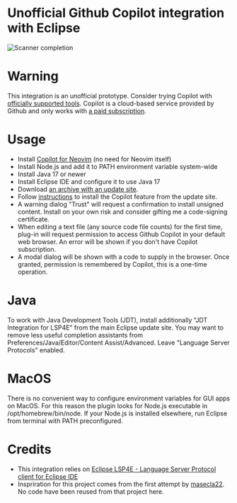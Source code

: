 # Unofficial Github Copilot integration with Eclipse

![Scanner completion](images/scanner_completion.png)

# Warning
This integration is an unofficial prototype. Consider trying Copilot with [officially supported tools](https://docs.github.com/en/copilot/getting-started-with-github-copilot).
Copilot is a cloud-based service provided by Github and only works with [a paid subscription](https://github.com/settings/copilot). 

# Usage
- Install [Copilot for Neovim](https://docs.github.com/en/copilot/getting-started-with-github-copilot?tool=neovim) (no need for Neovim itself)
- Install Node.js and add it to PATH environment variable system-wide
- Install Java 17 or newer
- Install Eclipse IDE and configure it to use Java 17
- Download [an archive with an update site](https://github.com/vgcpge/eclipse.copilot/releases/latest/download/update-site.zip).
- Follow [instructions](https://help.eclipse.org/latest/topic/org.eclipse.platform.doc.user/tasks/tasks-124.htm) to install the Copilot feature from the update site.
- A warning dialog "Trust" will request a confirmation to install unsigned content. Install on your own risk and consider gifting me a code-signing certificate.
- When editing a text file (any source code file counts) for the first time, plug-in will request permission to access Github Copilot in your default web browser. An error will be shown if you don't have Copilot subscription.
- A modal dialog will be shown with a code to supply in the browser. Once granted, permission is remembered by Copilot, this is a one-time operation.

# Java
To work with Java Development Tools (JDT), install additionally "JDT Integration for LSP4E" from the main Eclipse update site.
You may want to remove less useful completion assistants from Preferences/Java/Editor/Content Assist/Advanced. Leave "Language Server Protocols" enabled.

# MacOS
There is no convenient way to configure environment variables for GUI apps on MacOS. For this reason the plugin looks for Node.js executable in /opt/homebrew/bin/node.
If your Node.js is installed elsewhere, run Eclipse from terminal with PATH preconfigured.

# Credits
- This integration relies on [Eclipse LSP4E - Language Server Protocol client for Eclipse IDE](https://github.com/eclipse/lsp4e)
- Inspriration for this project comes from the first attempt by [masecla22](https://github.com/masecla22/eclipse-github-copilot-integration). No code have been reused from that project here.
